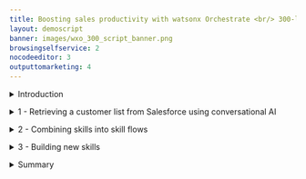 ```yaml
---
title: Boosting sales productivity with watsonx Orchestrate <br/> 300-level live demo
layout: demoscript
banner: images/wxo_300_script_banner.png
browsingselfservice: 2
nocodeeditor: 3
outputtomarketing: 4
---
```


<span id="top"></span>

<details markdown="1">

<summary>Introduction</summary>

Today we’ll see how watsonx Orchestrate uses conversational AI to help sales professionals be more productive.

Insurance sales agents spend their day doing many tasks while constantly switching between multiple applications. Much of their time is spent servicing existing clients, but an important part of being a sales agent is finding new business.

Prior to watsonx Orchestrate, agents dedicated a few hours per week to sending prospecting emails for upsell and cross-sell. The steps of this process are: 
1.	Search Salesforce for customers that meet certain cross-sell criteria
2.	Determine the best cross-sell products to offer each customer
3.	Send a customized email to each customer

In this demo, we will see how IBM watsonx Orchestrate skills can assist agents in performing this sequence of tasks within a single chat interface. Skills are the fundamental components of watsonx Orchestrate and allow agents to interact with systems through natural language. Also, we’ll see how developers, called 'builders' in watsonx Orchestrate, create the customized skills used by the agents.

Let's get started.

<br/>
</details>

<p/>

<details markdown="1">

<summary>1 - Retrieving a customer list from Salesforce using conversational AI</summary>

<br/>

| **1.1** | **Invoke a Salesforce skill using natural language** |
| :--- | :--- |
| **Narration** | A common task for an insurance agent is to periodically search the Salesforce CRM for customers with recent life changes to whom they can make upsell / cross-sell offers. Traditionally, this task involves creating custom Salesforce reports and downloading them for manual review by the agent.<br/><br/> In Orchestrate, the agent invokes the Salesforce task using the simple natural language phrase: 'Write upsell email to customers.' Orchestrate uses AI to understand the sales agent's intent and peform the correct action, even when the request phrase is ambiguous.|
| **Action** &nbsp; 1.1.1 | Type the natural language command **'Write upsell email to customers'** (1) and click the **Send** arrow (2) in the chat window.<br/><img src="images/1-1-1.png" width="600" /> |
| **Narration** | Orchestrate runs the Salesforce task by connecting to a backend API that retrieves a list of customers with recent life changes. The returned customer data is neatly displayed in a table within Orchestrate's chat interface.<br/><br/>The agent reviews the list of customers and pursues a cross-sell opportunity with John Collins, who has a child that is about to turn twenty-six. In the US, twenty-six is a milestone requiring children to acquire independent health insurance coverage. (Other countries set different age limits for various family milestones.)|
| **Action** &nbsp; 1.1.2 | Select **John Collins** (1) from the table and click **Apply** (2) in the chat window. <br/> <img src="images/1-1-2.png" width="600" /> |

<br/>

| **1.2** | **Identify products for cross-sell / upsell** |
| :--- | :--- |
| **Narration** | The next task is to determine which products to recommend for the selected customer.<br/><br/> The customer details from Salesforce are automatically submitted into Orchestrate's built-in decision engine and the upsell recommendations are displayed.<br/><br/>Behind the scenes, the decision engine applied business logic using many different factors specific to this customer, such as the child’s age, pre-existing conditions, and current coverage.<br/><br/>In the case of John Collins, the decision engine recommends three health insurance plans suitable for his child: Bronze-level Marketplace Plan, Silver-level Marketplace Plan and Short-term Health Insurance.| 
| **Action** &nbsp; 1.2.1 | Highlight the three insurance plans recommended by the decision skill.<br/><img src="images/1-2-1.png" width="500" /> |

<br/>

| **1.3** | **Use generative AI to write a personalized email** |
| :--- | :--- |
| **Narration** | Personalized emails increase the likelihood of conversion. watsonx Orchestrate uses one of IBM's Large Language Models (LLMs) via the watsonx.ai platform to generate a targeted email for the selected customer.<br/><br/> Perfecting the AI prompt to generate a properly formatted email is typically a time-consuming activity. To make this quicker, Orchestrate automatically inserts a pre-written AI prompt that includes dynamically inserted customer data in the prompt input field.|
| **Action** &nbsp; 1.3.1 | In the prompt field, highlight the input text with embedded recommended products to show how the prompt has been populated using data taken from the decision engine.<br/> <img src="images/1-3-1.png" width="700" /> |
| **Action** &nbsp; 1.3.2 | Click **Apply**. <br/> <img src="images/1-3-2.png" width="700" /> |

<br/>

| **1.4** | **Use the Microsoft Outlook skill to send a personalized email** |
| :--- | :--- |
| **Narration** | Orchestrate launches its out-of-the-box Microsoft Outlook skill to send an email without the agent needing to use an email client. In addition to pre-populating the 'To' and 'Subject' fields, Orchestrate automatically inserts the AI-generated text into the 'body' field.|
| **Action** &nbsp; 1.4.1 | Review the email and point out the text generated by watsonx.ai that was automatically inserted into the **body** field.<br/> <img src="images/1-4-1.png" width="700" />|
| **Action** &nbsp; 1.4.2 | Change the email address in the **To** (1) field to your own email. Scroll down and click **Apply** (2) in the watsonx Orchestrate chat window. <br/> <img src="images/1-4-2.png" width="700" /> <br/>|
 
<br/>

**[Go to top](#place1)**

<br/><br/>

</details>

<p/>

<details markdown="1">

<summary>2 - Combining skills into skill flows</summary>

<br/>

| **2.1** | **Create a skill flow** |
| :--- | :--- |
| **Narration** | watsonx Orchestrate provides access to a broad range of skills that help users perform their daily tasks. It comes with a collection of ready-to-use, out-of-the-box skills that range from working with productivity tools to providing deep analytical insights. Users can immediately access and use the built-in skills. <br/><br/> watsonx Orchestrate developers, called 'builders,' create the customized skills used by the insurance agents. Builders can create skill flows from a sequence of individual skills. When a skill flow is created, it becomes a new "composite" skill that can be used just like an individual skill. <br/><br/> Skill flows perform tasks composed of multiple steps. For example, the insurance agent used a skill flow that combined Salesforce, a product recommendation engine, and e-mail. <br/><br/> We’ll look at how builders create skill flows by sequencing the first two steps of the upsell task performed by the agent. We’ll combine the Salesforce and recommendation engine skills to build a new composite skill flow that searches Salesforce for target customers and then makes product recommendations for the selected customer. |
| **Action** &nbsp; 2.1.1 | Click the **menu slider** icon. <br/> <img src="images/2-1-1.png" width="500" /> |
| **Action** &nbsp; 2.1.2 | Click **Skills**. <br/> <img src="images/2-1-2.png" width="500" /> |
| **Action** &nbsp; 2.1.3 | Click the **Add skills** arrow (1). Click **Create a skill flow** (2). <br/> <img src="images/2-1-3.png" width="800" /> |
| **Narration** | To build skill flows, we can use any skill in the skill catalog. First, we’ll add the Salesforce skill that returns the list of clients who experienced recent life changes. |
| **Action** &nbsp; 2.1.4 | Click the **+** button. <br/> <img src="images/2-1-4.png" width="500" /> |
| **Narration** | The list of apps shows the 'Product Upsell' and 'Salesforce – Get customers with recent life changes' cards. <inline-notification text="These are shown at the top of the list as they are the connected personal skills that we prepared earlier."></inline-notification> |
| **Action** &nbsp; 2.1.5 | Click the **Salesforce – Get customers with recent life changes** card. <br/> <img src="images/2-1-5.png" width="500" /> |
| **Action** &nbsp; 2.1.6 | Click **Add Skill +**. <br/> <img src="images/2-1-6.png" width="500" /> |
| **Narration** | The next step in the flow is to invoke the decision that determines the best product recommendation based on the customer situation. Let’s add the recommendation skill to the flow. |
| **Action** &nbsp; 2.1.7 | Click the **+** button. <br/> <img src="images/2-1-7.png" width="500" /> |
| **Action** &nbsp; 2.1.8 | Click the **Product Upsell** card. <br/> <img src="images/2-1-8.png" width="800" /> |
| **Action** &nbsp; 2.1.9 | Click **Add Skill +**. <br/> <img src="images/2-1-9.png" width="500" /> |
| **Narration** | Each skill can have one or more inputs and outputs. The skill flow editor allows builders to easily map the output retrieved from a previous skill in the flow to the input of a subsequent skill. For example, the attributes of the selected customer are available as inputs to the product recommendation decision engine. |
| **Action** &nbsp; 2.1.10 | Click the **Execute Product Upsell Operation** box within the flow. The property sheet for the skill will appear under the flow. <br/> <img src="images/2-1-10.png" width="800" /> |
| **Narration** | The 'Input' and 'Output' tabs are used to assign the values. Output values from preceding skills are displayed in the 'Input' tab. |
| **Action** &nbsp; 2.1.11 | Click the **Input** tab (1). Click inside the **customer.name** field (2). <br/> <img src="images/2-1-11.png" width="500" /> |
| **Action** &nbsp; 2.1.12 | Within the **Available Mappings** panel, click the skill that contains the value we need as an input. <br/> <img src="images/2-1-12.png" width="500" /> |
| **Action** &nbsp; 2.1.13 | Scroll through the available values and select **Name**. <br/> <img src="images/2-1-13.png" width="500" /> |
| **Action** &nbsp; 2.1.14 | The path to the value is now shown. Do not define **Operator**. <br/> <img src="images/2-1-14.png" width="500" /> |
| **Action** &nbsp; 2.1.15 | Repeat this exercise to map the remaining two values. <br/> <img src="images/2-1-15.png" width="500" /> |
| **Narration** | We'll name our new composite flow and save it. |
| **Action** &nbsp; 2.1.16 | Click the **pencil** icon. <br/> <img src="images/2-1-16.png" width="500" /> |
| **Action** &nbsp; 2.1.17 | In the **Edit Skill flow details** panel, provide a **Name** for your skill flow, such as '[your initials]-Upsell-Skillflow' (1). Click **Save** (2). <br/> <img src="images/2-1-17.png" width="400" /> |
| **Action** &nbsp; 2.1.18 | Click the **Actions** arrow (1). Click **Save as draft** (2). <br/> <img src="images/2-1-18.png" width="200" /> |

<br/>

| **2.2** | **Enhance skills** |
| :--- | :--- |
| **Narration** | After building the skill flow, we’ll train the AI model used to trigger the skill from the chat interface. Once the skill is fully trained, we’ll publish it to the watsonx Orchestrate skill catalog. |
| **Action** &nbsp; 2.2.1 | In the top right corner of the screen, click the **Actions** arrow (1). Click **Enhance** (2). <br/> <img src="images/2-2-1.png" width="200" /> |
| **Narration** | Phrases are used to train the AI model. From the chat interface, watsonx Orchestrate can understand the user’s intents, and will ask for clarification and give users choices if it isn’t sure which skill to run. <inline-notification text="As this is a shared environment, it’s possible there are many duplicate phrases related to product upsell. Try to provide an original phrase, such as something that includes a name or unrelated term."></inline-notification> |
| **Action** &nbsp; 2.2.2 | Enter a phrase into the first **Phrases** placeholder, such as '**get gerrys upsell hints for customers**.' <br/> <img src="images/2-2-2.png" width="500" /> |
| **Narration** | Next, we’ll publish the new flow to the watsonx Orchestrate skill catalog, so the insurance agents can use it. |
| **Action** &nbsp; 2.2.3 | Click **Publish**. <br/> <img src="images/2-2-3.png" width="800" /> |

<br/>

| **2.3** | **Run the skill flow** |
| :--- | :--- |
| **Narration** | We have finished creating and publishing the skill flow. Now, all the insurance agents in the company can add the skill as a personal skill. |
| **Action** &nbsp; 2.3.1 | Click the **menu slider** icon (1). Click **Home** (2). <br/> <img src="images/2-3-1.png" width="500" /> |
| **Action** &nbsp; 2.3.2 | Click **Add skills from the catalog**. <br/> <img src="images/2-3-2.png" width="500" /> |
| **Action** &nbsp; 2.3.3 | Click the **Composite** card in the list of apps (this is usually at the bottom). <br/> <img src="images/2-3-3.png" width="500" /> |
| **Action** &nbsp; 2.3.4 | In the composite card, click **Add skill +**. <br/> <img src="images/2-3-4.png" width="500" /> |
| **Narration** | We’re ready to run our new skill flow by asking watsonx Orchestrate to find upsell candidates and make product recommendations for the selected customer. |
| **Action** &nbsp; 2.3.5 | Click **Home**. <br/> <img src="images/2-3-5.png" width="500" /> |
| **Action** &nbsp; 2.3.6 | Enter the phrase to run your skill. <br/> <img src="images/2-3-6.png" width="400" /> |
| **Narration** | The list of customers is returned, and we'll select one. |
| **Action** &nbsp; 2.3.7 | Select **John Collins** (1) and click **Apply** (2). <br/> <img src="images/2-3-8.png" width="500" /> |
| **Action** &nbsp; 2.3.8 | The data for Johns Collins is mapped into the **customer.childAge** (1) and **customer.name** (2) fields for the product recommendation skill. Click **Apply** (3) to run the skill. <br/> <img src="images/2-3-9.png" width="500" /> |
| **Narration** | Our builder created and published the new skill flow. The agent added the skill and ran it. We see that the new skill flow has run successfully and made a product upsell recommendation. <br/> <img src="images/2-3-10.png" width="500" /> |

<br/>

**[Go to top](#place1)**

<br/><br/>

</details>

<p/>

<details markdown="1">

<summary>3 - Building new skills</summary>

<br/>

| **3.1** | **Import OpenAPI files** |
| :--- | :--- |
| **Narration** | watsonx Orchestrate comes with a catalog of out-of-the-box skills, such as the Microsoft Outlook skill used to send the customer e-mail. Additional skills can be added by watsonx Orchestrate 'builders’ who can create customized skills and make them available to insurance sellers. <br/><br/> Builders can create new skills using a few different sources: <br/><br/> 1. *Composite Skill flows*: First, we can build composite skills from a sequence of individual skills, such as the skill flow we just created. <br/> 2. *Embedded Automations*: Next, we can create skills using the built-in automation builder, such as the product recommendation skill used to determine the products to upsell. <br/> 3. *IBM Cloud Pak for Business Automation*: Next, we can expose skills using pre-built integrations to automation services running in IBM Cloud Pak for Business Automation and IBM RPA. For example, Watsonx Orchestrate can invoke decisions, workflows and RPA bots running in those products. <br/> 4. *Open APIs*: Import skills from APIs exposed in OpenAPI files, such as the custom Salesforce skill used to retrieve a list of customers with recent life changes. <br/><br/> Let’s see how we created the custom Salesforce skills using an OpenAPI file. <br/><br/> (OpenAPI is a specification for documenting and standardizing the design and behavior of web APIs. An OpenAPI file provides the detailed outline of how a particular API works, including its operations, endpoints, data types, request and response formats and authentication methods.) |
| **Action** &nbsp; 3.1.1 | Click the **menu slider** icon (1). Click **Skills** (2). <br/> <img src="images/3-1-1.png" width="800" /> |
| **Action** &nbsp; 3.1.2 | Click **Add skills**. <br/> <img src="images/3-1-2.png" width="800" /> |
| **Narration** | watsonX Orchestrate is able to add new skills by importing an OpenAPI file and selecting the desired operation. First, we’ll upload the OpenAPI file. |
| **Action** &nbsp; 3.1.3 | Click **From files**. <br/> <img src="images/3-1-3.png" width="500" /> |
| **Action** &nbsp; 3.1.4 | Upload the **Find Customers.json** file you downloaded and updated during the demo preparation. <br/> <img src="images/3-1-4.png" width="500" /> |
| **Narration** | The API specification is automatically imported from the file, and the status is displayed. |
| **Action** &nbsp; 3.1.5 | Highlight the status (1). Click **Next** (2). <br/> <img src="images/3-1-5.png" width="800" /> |
| **Narration** | Each API operation found in the OpenAPI file becomes available to be added as a new skill. In this case, only one operation is defined, so there is only one skill in the list and it is pre-selected. |
| **Action** &nbsp; 3.1.6 | Select the skill (1) and click **Save as draft** (2). <inline-notification text="The unique value added to the OpenAPI file is now shown in the <strong>Description</strong>."></inline-notification> <img src="images/3-1-6.png" width="800" /> |
| **Action** &nbsp; 3.1.7 | In the search box, enter the unique ID you added to the OpenAPI file (1). Click the corresponding **ellipsis** icon and then click **Enhance this skill** (2). <inline-notification text="Unless a unique ID is used, it is highly likely that there will be many duplicates. Confirm the identity of your skill by expanding the details and verifying you are the author."></inline-notification> <img src="images/3-1-7.png" width="800" /> |
| **Action** &nbsp; 3.1.8 | Click the **Phrases** tab (1). Enter a unique phrase for the skill, such as the author's initials and date (2). Click **Publish** (3). <br/> <img src="images/3-1-8.png" width="800" /> |
| **Action** &nbsp; 3.1.9 | Click **Home**. <br/> <img src="images/3-1-9.png" width="800" /> |
| **Action** &nbsp; 3.1.10 | Click **Add skills from the catalog**. <br/> <img src="images/3-1-10.png" width="800" /> |
| **Action** &nbsp; 3.1.11 | Use your unique ID again to filter the list of skills (1). Click the card (2). <br/> <img src="images/3-1-11.png" width="800" /> |
| **Action** &nbsp; 3.1.12 | Enter your unique ID again, if required (1). Click **Add skill +** (2). Click **Connect app** (3). <br/> <img src="images/3-1-12.png" width="800" /> |
| **Action** &nbsp; 3.1.13 | Provide the **Client ID** and **Client Secret** (1). Click **Connect app** (2). <br/> <img src="images/3-1-13.png" width="400" /> |
| **Narration** | Now that the skill is published and added to our personal skills, we can test it out. |
| **Action** &nbsp; 3.1.14 | Return to the home screen and select your new personal skill. <br/> <img src="images/3-1-14.png" width="800" /> |

<br/>

**[Go to top](#place1)**

<br/><br/>

</details>

<p/>

<details markdown="1">

<summary>Summary</summary>

<br/> 
Using an upsell / cross-sell example, we demonstrated how IBM watsonx Orchestrate provides a conversational interface for sales agents to perform their repetitive tasks.  

By providing a catalog of skills, Orchestrate eliminated the need to manually move data between different backend applications. watsonx Orchestrate streamlined the agent’s work within a single unified interface, boosting the agent’s productivity and enabling them to focus on higher value work.

We also showed how builders can easily import new custom skills and combine individual skills into composite skills, such as the upsell / cross-sell task performed by insurance agents. 

Thank you for attending today’s presentation.

**[Go to top](#place1)**

<br/><br/>

</details>